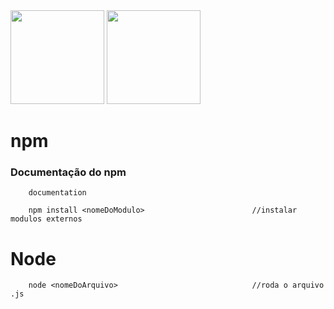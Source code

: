 <div space>
    <img src="https://cdn.jsdelivr.net/gh/devicons/devicon@latest/icons/nodejs/nodejs-original-wordmark.svg" width="150" height="150" /> 
    <img src="https://cdn.jsdelivr.net/gh/devicons/devicon@latest/icons/npm/npm-original-wordmark.svg" width="150" height="150" /> 
</div>

# npm
### Documentação do npm 
```
    documentation
```
```
    npm install <nomeDoModulo>                        //instalar modulos externos 
```

# Node
```
    node <nomeDoArquivo>                              //roda o arquivo .js
    
```
